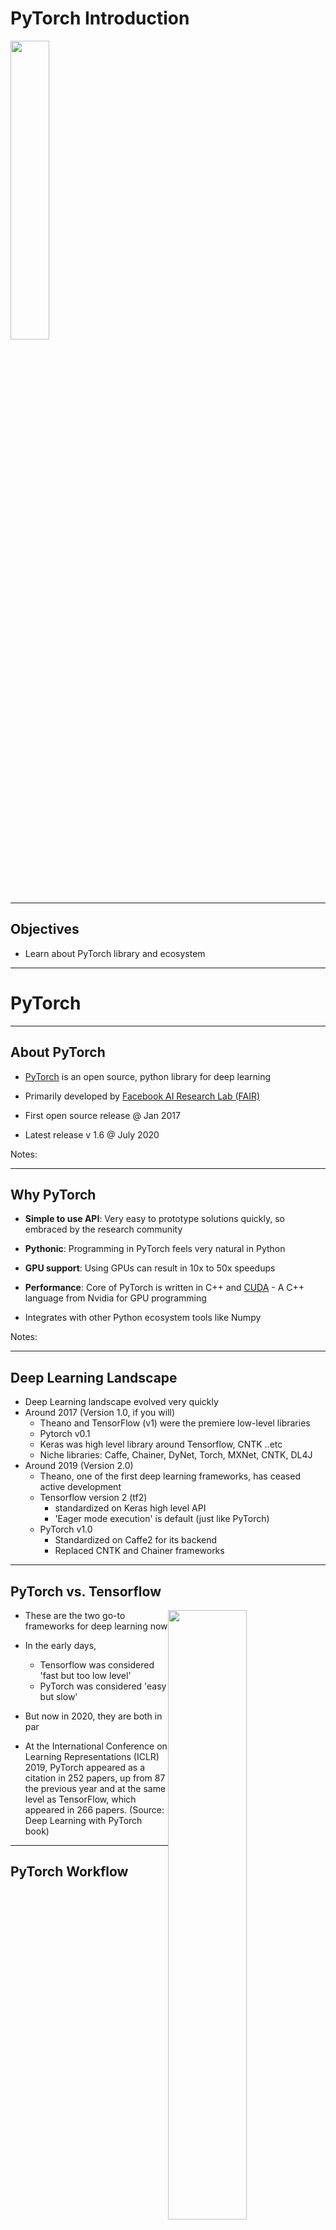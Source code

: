 # PyTorch Introduction

<img src="../../assets/images/logos/pytorch-logo-1.png" style="width:35%;"/>  <!-- {"left" : 5.88, "top" : 6.56, "height" : 1.23, "width" : 1.45} -->    &nbsp; &nbsp;

---

## Objectives

* Learn about PyTorch library and ecosystem

---

# PyTorch

---

## About PyTorch

* [PyTorch](https://pytorch.org/) is an open source,  python library for deep learning

* Primarily developed by [Facebook AI Research Lab (FAIR)](https://ai.facebook.com/)

* First open source release @ Jan 2017

* Latest release v 1.6 @ July 2020

Notes:

---

## Why PyTorch

* **Simple to use API**: Very easy to prototype solutions quickly, so embraced by the research community

* **Pythonic**: Programming in PyTorch feels very natural in Python

* **GPU support**: Using GPUs can result in 10x to 50x speedups

* **Performance**: Core of PyTorch is written in C++ and [CUDA](https://www.geforce.com/hardware/technology/cuda) - A C++ language from Nvidia for GPU programming

* Integrates with other Python ecosystem tools like Numpy

Notes:

---

## Deep Learning Landscape

* Deep Learning landscape evolved very quickly
* Around 2017 (Version 1.0, if you will)
  - Theano and TensorFlow (v1) were the premiere low-level libraries
  - Pytorch v0.1
  - Keras was high level library around Tensorflow, CNTK ..etc
  - Niche libraries: Caffe, Chainer, DyNet, Torch, MXNet, CNTK, DL4J
* Around 2019 (Version 2.0)
  - Theano, one of the first deep learning frameworks, has ceased active development
  - Tensorflow version 2 (tf2) 
    - standardized on Keras high level API
    - 'Eager mode execution' is default (just like PyTorch)
  - PyTorch v1.0
    - Standardized on Caffe2 for its backend
    - Replaced CNTK and Chainer frameworks

---

## PyTorch vs. Tensorflow

<img src="../../assets/images/pytorch/tensorflow-vs-pytorch-1.png" style="width:50%;float:right;"/><!-- {"left" : 6.76, "top" : 0.88, "height" : 4.37, "width" : 3.28} -->

* These are the two go-to frameworks for deep learning now

* In the early days, 
  - Tensorflow was considered 'fast but too low level'
  - PyTorch was considered 'easy but slow'

* But now in 2020,  they are both in par

* At the International Conference on Learning Representations (ICLR) 2019, PyTorch appeared as a citation in 252 papers, up from 87 the previous year and at the same level as TensorFlow, which appeared in 266 papers. (Source: Deep Learning with PyTorch book)

---

## PyTorch Workflow

<img src="../../assets/images/pytorch/pytorch-workflow-1.png" style="width:80%;"/><!-- {"left" : 6.76, "top" : 0.88, "height" : 4.37, "width" : 3.28} -->

---

## Hardware and Software Requirements

* Development System
  - Python 3.6 or later
  - 2+ cores on CPU
  - 4GB+ memory
  - a GPU is highly recommended with atleast 8GB RAM (Nvidia GTX 1070 or better)
* Production systems
  - Large networks can take hours to days to train
  - So we would use multiple machines and multiple GPUs
* Operating Systems
  - Linux: Both CPU and GPU support
  - Mac OS: CPU support only for now
* [Dawn Bench](https://dawn.cs.stanford.edu/benchmark/index.html) provides benchmark times across cloud

---

## Hardware Acceleration

* As of 2020, PyTorch official releases supported Nvidia GPUs

* AMD GPU support is available, but you need to compile the code yourself

* Google TPU suport is experimental
  - [PyTorch XLA](https://github.com/pytorch/xla)
  - You can try it on Google COLAB
  - References: [1](https://towardsdatascience.com/running-pytorch-on-tpu-a-bag-of-tricks-b6d0130bddd4)

---

## Google Colaboratory

<img src="../../assets/images/logos/google-colab-logo-1.png" style="width:30%;float:right;"/><!-- {"left" : 6.65, "top" : 1.31, "height" : 1.07, "width" : 3.57} -->

* Google Colaboratory is a **free** hosted environment for AI

* Familiar Jupyter notebook environment

* Provides GPU and TPU platforms!
  - The only **free** GPU and TPU access available!

* Great for light workloads and evaluation

* Serious users will want to upgrade to Google Cloud
  - Security
  - Guaranteed performance access

---

## Cloud Cost

* Cost on Google Cloud Platform: (Hourly)

&nbsp;


| Device | Type | Gen    | Year | Memory | Cost  |
|--------|------|--------|------|--------|-------|
| T4     | GPU  | Turing | 2018 | 16GB   | $0.95 |
| P4     | GPU  | Pascal | 2016 | 16GB   | $0.60 |
| K4     | GPU  | Kepler | 2014 | 16GB   | $0.45 |
| TPU3  | TPU  | 3rd    | 2019 | 64GB   | $8.00 |
| TPU2  | TPU  | 2nd    | 2017 | 64GB   | $4.50 |

<!-- {"left" : 0.25, "top" : 2.18, "height" : 3, "width" : 9.75} -->

---

## Quick Start

* Here is a quick install guide using Anaconda Python

```bash

# Recommended to create a seperate environment
# here our environment is named 'pytorch'
# And we are installing CUDA toolkit for GPU support
$  conda create --name pytorch pytorch torchvision cudatoolkit=10.1 -c pytorch

# Activate pytorch environment
$  conda activate pytorch

# Install other packages
$  conda install -y numpy pandas matplotlib seaborn scikit-learn scipy jupyterlab

# install a kernel so we can use pytorch in Jupyter Notebooks
$  python -m ipykernel install --user --name pytorch-gpu --display-name "PyTorch-GPU"

# Start Jupyter
$  jupyter lab

# This will open a browser tab
```

* Testing Pytorch 

```python
import torch
print (torch.__version__)        # output: 1.6.0  as of Sept 2020
print(torch.cuda.is_available()) # output: True if GPU is enabled
```

---

## Lab: Getting Started with PyTorch

<img src="../../assets/images/icons/individual-labs.png" style="width:25%;float:right;"/><!-- {"left" : 6.76, "top" : 0.88, "height" : 4.37, "width" : 3.28} -->

* **Overview:**
  - Get PyTorch working

* **Approximate run time:**
  - ~10 mins

* **Instructions:**
  - **PYTORCH-1** Intro

Notes:

---

## Review and Q&A

<img src="../../assets/images/icons/q-and-a-1.png" style="width:20%;float:right;" /><!-- {"left" : 8.56, "top" : 1.21, "height" : 1.15, "width" : 1.55} -->
<img src="../../assets/images/icons/quiz-icon.png" style="width:40%;float:right;clear:both;" /><!-- {"left" : 6.53, "top" : 2.66, "height" : 2.52, "width" : 3.79} -->

* Let's go over what we have covered so far
  - PyTorch features

* Any questions?
